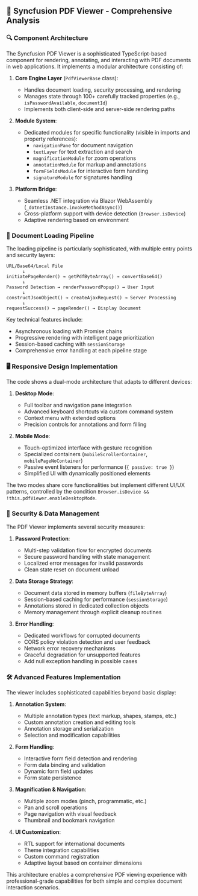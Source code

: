 
## 📘 Syncfusion PDF Viewer - Comprehensive Analysis

### 🔍 Component Architecture
The Syncfusion PDF Viewer is a sophisticated TypeScript-based component for rendering, annotating, and interacting with PDF documents in web applications. It implements a modular architecture consisting of:

1. **Core Engine Layer** (`PdfViewerBase` class):
   - Handles document loading, security processing, and rendering
   - Manages state through 100+ carefully tracked properties (e.g., `isPasswordAvailable`, `documentId`)
   - Implements both client-side and server-side rendering paths

2. **Module System**:
   - Dedicated modules for specific functionality (visible in imports and property references):
     - `navigationPane` for document navigation
     - `textLayer` for text extraction and search
     - `magnificationModule` for zoom operations
     - `annotationModule` for markup and annotations
     - `formFieldsModule` for interactive form handling
     - `signatureModule` for signatures handling

3. **Platform Bridge**:
   - Seamless .NET integration via Blazor WebAssembly (`_dotnetInstance.invokeMethodAsync()`)
   - Cross-platform support with device detection (`Browser.isDevice`)
   - Adaptive rendering based on environment

### 🔄 Document Loading Pipeline

The loading pipeline is particularly sophisticated, with multiple entry points and security layers:

```
URL/Base64/Local File
      ↓
initiatePageRender() → getPdfByteArray() → convertBase64()
      ↓
Password Detection → renderPasswordPopup() → User Input
      ↓
constructJsonObject() → createAjaxRequest() → Server Processing
      ↓
requestSuccess() → pageRender() → Display Document
```

Key technical features include:
- Asynchronous loading with Promise chains
- Progressive rendering with intelligent page prioritization
- Session-based caching with `sessionStorage`
- Comprehensive error handling at each pipeline stage

### 🖥️ Responsive Design Implementation

The code shows a dual-mode architecture that adapts to different devices:

1. **Desktop Mode**:
   - Full toolbar and navigation pane integration
   - Advanced keyboard shortcuts via custom command system
   - Context menu with extended options
   - Precision controls for annotations and form filling

2. **Mobile Mode**:
   - Touch-optimized interface with gesture recognition 
   - Specialized containers (`mobileScrollerContainer`, `mobilePageNoContainer`)
   - Passive event listeners for performance (`{ passive: true }`)
   - Simplified UI with dynamically positioned elements

The two modes share core functionalities but implement different UI/UX patterns, controlled by the condition `Browser.isDevice && !this.pdfViewer.enableDesktopMode`.

### 🔐 Security & Data Management

The PDF Viewer implements several security measures:

1. **Password Protection**:
   - Multi-step validation flow for encrypted documents
   - Secure password handling with state management
   - Localized error messages for invalid passwords
   - Clean state reset on document unload

2. **Data Storage Strategy**:
   - Document data stored in memory buffers (`fileByteArray`)
   - Session-based caching for performance (`sessionStorage`)
   - Annotations stored in dedicated collection objects
   - Memory management through explicit cleanup routines

3. **Error Handling**:
   - Dedicated workflows for corrupted documents
   - CORS policy violation detection and user feedback
   - Network error recovery mechanisms
   - Graceful degradation for unsupported features
   - Add null exception handling in possible cases

### 🛠️ Advanced Features Implementation

The viewer includes sophisticated capabilities beyond basic display:

1. **Annotation System**:
   - Multiple annotation types (text markup, shapes, stamps, etc.)
   - Custom annotation creation and editing tools
   - Annotation storage and serialization
   - Selection and modification capabilities

2. **Form Handling**:
   - Interactive form field detection and rendering
   - Form data binding and validation
   - Dynamic form field updates
   - Form state persistence

3. **Magnification & Navigation**:
   - Multiple zoom modes (pinch, programmatic, etc.)
   - Pan and scroll operations
   - Page navigation with visual feedback
   - Thumbnail and bookmark navigation

4. **UI Customization**:
   - RTL support for international documents
   - Theme integration capabilities
   - Custom command registration
   - Adaptive layout based on container dimensions

This architecture enables a comprehensive PDF viewing experience with professional-grade capabilities for both simple and complex document interaction scenarios.